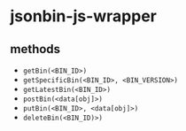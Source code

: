 # jsonbin-js-wrapper

## methods

- `getBin(<BIN_ID>)`
- `getSpecificBin(<BIN_ID>, <BIN_VERSION>)`
- `getLatestBin(<BIN_ID>)`
- `postBin(<data[obj]>)`
- `putBin(<BIN_ID>, <data[obj]>)`
- `deleteBin(<BIN_ID)>)`
